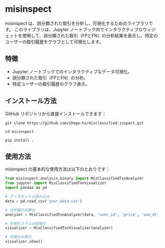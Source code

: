 # misinspect

misinspect は、誤分類された取引を分析し、可視化するためのライブラリです。
このライブラリは、Jupyter ノートブック内でインタラクティブなウィジェットを使用して、誤分類された取引（FPとFN）の分析結果を表示し、特定のユーザーの取引履歴をグラフとして可視化します。

## 特徴

- Jupyter ノートブックでのインタラクティブなデータ可視化。
- 誤分類された取引（FPとFN）の分析。
- 特定ユーザーの取引履歴のグラフ表示。

## インストール方法

GitHub リポジトリから直接インストールできます：
```
git clone https://github.com/shogo-hs/misclassified-inspect.git
```
```
cd misinspect
```
```
pip install .
```

## 使用方法

misinspect の基本的な使用方法は以下のとおりです：

```python
from misinspect.analysis.binary import MisClassifiedTxnAnalyzer
from jupyter import MisClassifiedTxnVisualizer
import pandas as pd

# データセットの読み込み
data = pd.read_csv('your_data.csv')

# 分析器の初期化
analyzer = MisClassifiedTxnAnalyzer(data, 'user_id', 'price', 'use_dt', 'probability', 'label')

# 可視化クラスの初期化
visualizer = MisClassifiedTxnVisualizer(analyzer)

# 可視化の表示
visualizer.show()
```

